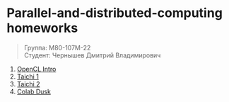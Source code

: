 # Parallel-and-distributed-computing homeworks
>Группа: М80-107М-22\
>Студент: Чернышев Дмитрий Владимирович

1. [OpenCL Intro]()
2. [Taichi 1](https://github.com/B3aRrrr/Parallel-and-distributed-computing-/blob/main/randomNumbersGeneratorTaichi.py)
3. [Taichi 2](https://github.com/B3aRrrr/Parallel-and-distributed-computing-/blob/main/sinParallel.py)
4. [Colab Dusk](https://colab.research.google.com/drive/1brPiixMA1-Q_Xjh3QM3Zau0_ri54r0nC#scrollTo=ZRQGPiIKMegx)
